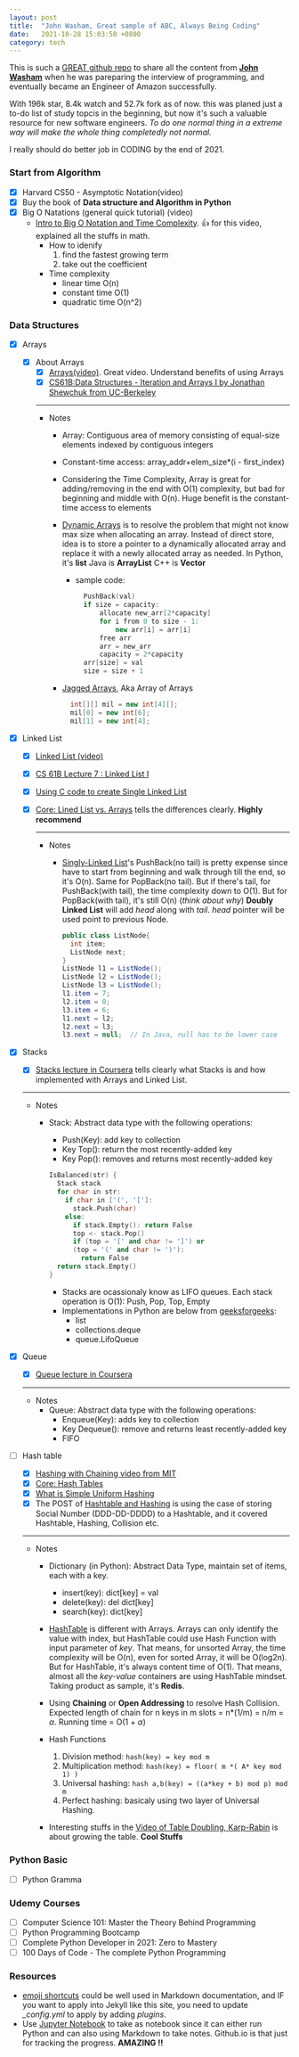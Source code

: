 ```yaml
---
layout: post
title:  "John Washam, Great sample of ABC, Always Being Coding"
date:   2021-10-28 15:03:50 +0800
category: tech
---
```


This is such a [GREAT github repo](https://github.com/jwasham/coding-interview-university) to share all the content from [**John Washam**](https://github.com/jwasham) when he was pareparing the interview of programming, and eventually became an Engineer of Amazon successfully.

With 196k star, 8.4k watch and 52.7k fork as of now. this was planed just a to-do list of study topcis in the beginning, but now it's such a valuable resource for new software engineers. *To do one normal thing in a extreme way will make the whole thing completedly not normal.*

I really should do better job in CODING by the end of 2021.

### Start from Algorithm

- [x] Harvard CS50 - Asymptotic Notation(video)
- [x] Buy the book of **Data structure and Algorithm in Python**
- [x] Big O Natations (general quick tutorial) (video)
  - [Intro to Big O Notation and Time Complexity](https://www.youtube.com/watch?v=D6xkbGLQesk). :thumbsup: for this video, explained all the stuffs in math.
    - How to idenify
      1. find the fastest growing term
      2. take out the coefficient
    - Time complexity
      - linear time O(n)
      - constant time O(1)
      - quadratic time O(n^2)

### Data Structures

- [x] Arrays
  - [x] About Arrays
    - [x] [Arrays(video)](https://www.coursera.org/lecture/data-structures/arrays-OsBSF). Great video. Understand benefits of using Arrays
    - [x] [CS61B:Data Structures - Iteration and Arrays I by Jonathan Shewchuk from UC-Berkeley](https://archive.org/details/ucberkeley_webcast_Wp8oiO_CZZE)

    ---
    - Notes
      - Array: Contiguous area of memory consisting of equal-size elements indexed by contiguous integers
      - Constant-time access: array_addr+elem_size*(i - first_index)
      - Considering the Time Complexity, Array is great for adding/removing in the end with O(1) complexity, but bad for beginning and middle with O(n). Huge benefit is the constant-time access to elements
      - [Dynamic Arrays](https://www.coursera.org/lecture/data-structures/dynamic-arrays-EwbnV) is to resolve the problem that might not know max size when allocating an array. Instead of direct store, idea is to store a pointer to a dynamically allocated array and replace it with a newly allocated array as needed. In Python, it's **list** Java is **ArrayList** C++ is **Vector**
        - sample code:

          ```c++
            PushBack(val)  
            if size = capacity:  
                allocate new_arr[2*capacity]  
                for i from 0 to size - 1:  
                    new arr[i] = arr[i]  
                free arr  
                arr = new_arr  
                capacity = 2*capacity  
            arr[size] = val  
            size = size + 1
          ```

      - [Jagged Arrays](https://www.youtube.com/watch?v=1jtrQqYpt7g), Aka Array of Arrays

        ```c++
          int[][] mil = new int[4][];  
          mil[0] = new int[6];  
          mil[1] = new int[4];
        ```

- [x] Linked List
  - [x] [Linked List (video)](https://www.coursera.org/lecture/data-structures/singly-linked-lists-kHhgK)
  - [x] [CS 61B Lecture 7 : Linked List I](https://archive.org/details/ucberkeley_webcast_htzJdKoEmO0)
  - [x] [Using C code to create Single Linked List](https://www.youtube.com/watch?v=QN6FPiD0Gzo)
  - [x] [Core: Lined List vs. Arrays](https://www.coursera.org/lecture/data-structures-optimizing-performance/core-linked-lists-vs-arrays-rjBs9) tells the differences clearly. **Highly recommend**

    ---
    - Notes
      - [Singly-Linked List](https://www.coursera.org/lecture/data-structures/singly-linked-lists-kHhgK)'s PushBack(no tail) is pretty expense since have to start from beginning and walk through till the end, so it's O(n). Same for PopBack(no tail). But if there's tail, for PushBack(with tail), the time complexity down to O(1). But for PopBack(with tail), it's still O(n) (*think about why*)
      **Doubly Linked List** will add *head* along with *tail*. *head* pointer will be used point to previous Node.

        ```java
        public class ListNode{
          int item;
          ListNode next;
        }
        ListNode l1 = ListNode();
        ListNode l2 = ListNode();
        ListNode l3 = ListNode();
        l1.item = 7;
        l2.item = 0;
        l3.item = 6;
        l1.next = l2;
        l2.next = l3;
        l3.next = null;  // In Java, null has to be lower case 
        ```

- [x] Stacks
  - [x] [Stacks lecture in Coursera](https://www.coursera.org/lecture/data-structures/stacks-UdKzQ) tells clearly what Stacks is and how implemented with Arrays and Linked List.

  ---

  - Notes
    - Stack: Abstract data type with the following operations:
      - Push(Key): add key to collection
      - Key Top(): return the most recently-added key
      - Key Pop(): removes and returns most recently-added key

      ```c++
      IsBalanced(str) {
        Stack stack
        for char in str:
          if char in ['(', '[']:
            stack.Push(char)
          else:
            if stack.Empty(): return False
            top <- stack.Pop()
            if (top = '[' and char != ']') or
            (top = '(' and char != ')'):
              return False
        return stack.Empty()
      }
      ```

      - Stacks are ocassionaly know as LIFO queues. Each stack operation is O(1): Push, Pop, Top, Empty
      - Implementations in Python are below from [geeksforgeeks](https://www.geeksforgeeks.org/stack-in-python/):
        - list
        - collections.deque
        - queue.LifoQueue

- [x] Queue
  - [x] [Queue lecture in Coursera](https://www.coursera.org/lecture/data-structures/queues-EShpq)

  ---

  - Notes
    - Queue: Abstract data type with the following operations:
      - Enqueue(Key): adds key to collection
      - Key Dequeue(): remove and returns least recently-added key
      - FIFO

- [ ] Hash table
  - [x] [Hashing with Chaining video from MIT](https://www.youtube.com/watch?v=0M_kIqhwbFo&list=PLUl4u3cNGP61Oq3tWYp6V_F-5jb5L2iHb&index=9)
  - [x] [Core: Hash Tables](https://www.coursera.org/lecture/data-structures-optimizing-performance/core-hash-tables-m7UuP)
  - [x] [What is Simple Uniform Hashing](https://www.youtube.com/watch?v=Fr7Do5P1Tv8)
  - [x] The POST of [Hashtable and Hashing](https://www.cnblogs.com/gaochundong/p/hashtable_and_perfect_hashing.html) is using the case of storing Social Number (DDD-DD-DDDD) to a Hashtable, and it covered Hashtable, Hashing, Collision etc.

  ---

  - Notes
    - Dictionary (in Python): Abstract Data Type, maintain set of items, each with a key.
      - insert(key): dict[key] = val
      - delete(key): del dict[key]
      - search(key): dict[key]

    - [HashTable](https://zhuanlan.zhihu.com/p/84327339) is different with Arrays. Arrays can only identify the value with index, but HashTable could use Hash Function with input parameter of *key*. That means, for unsorted Array, the time complexity will be O(n), even for sorted Array, it will be O(log2n). But for HashTable, it's always content time of O(1). That means, almost all the *key-value* containers are using HashTable mindset. Taking product as sample, it's **Redis**.
    - Using **Chaining** or **Open Addressing** to resolve Hash Collision. Expected length of chain for n keys in m slots = n*(1/m) = n/m = $\alpha$. Running time = O(1 + $\alpha$)
    - Hash Functions
      1. Division method: ```hash(key) = key mod m```
      2. Multiplication method: ```hash(key) = floor( m *( A* key mod 1) )```
      3. Universal hashing: ```hash a,b(key) = ((a*key + b) mod p) mod m```
      4. Perfect hashing: basicaly using two layer of Universal Hashing.
    - Interesting stuffs in the [Video of Table Doubling, Karp-Rabin](https://www.youtube.com/watch?v=BRO7mVIFt08&list=PLUl4u3cNGP61Oq3tWYp6V_F-5jb5L2iHb&index=10) is about growing the table. **Cool Stuffs** 

### Python Basic

- [ ] Python Gramma

### Udemy Courses

- [ ] Computer Science 101: Master the Theory Behind Programming
- [ ] Python Programming Bootcamp
- [ ] Complete Python Developer in 2021: Zero to Mastery
- [ ] 100 Days of Code - The complete Python Programming

### Resources

- [emoji shortcuts](https://github.com/ikatyang/emoji-cheat-sheet/blob/master/README.md) could be well used in Markdown documentation, and IF you want to apply into Jekyll like this site, you need to update *_config.yml* to apply by adding *plugins*.
- Use [Jupyter Notebook](https://jupyter.org/) to take as notebook since it can either run Python and can also using Markdown to take notes. Github.io is that just for tracking the progress. **AMAZING !!**
